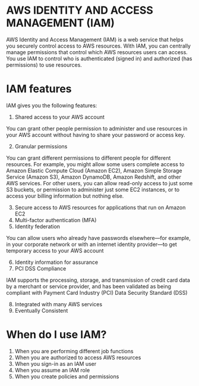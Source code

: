 # AWS IDENTITY AND ACCESS MANAGEMENT (IAM)
<p>AWS Identity and Access Management (IAM) is a web service that helps you securely control access to AWS resources. With IAM, you can centrally manage permissions that control which AWS resources users can access. You use IAM to control who is authenticated (signed in) and authorized (has permissions) to use resources.</p>

# IAM features
<p>IAM gives you the following features:</p>

1. Shared access to your AWS account
<p>You can grant other people permission to administer and use resources in your AWS account without having to share your password or access key.</p  >

2. Granular permissions
<p>You can grant different permissions to different people for different resources. For example, you might allow some users complete access to Amazon Elastic Compute Cloud (Amazon EC2), Amazon Simple Storage Service (Amazon S3), Amazon DynamoDB, Amazon Redshift, and other AWS services. For other users, you can allow read-only access to just some S3 buckets, or permission to administer just some EC2 instances, or to access your billing information but nothing else.</p>

3. Secure access to AWS resources for applications that run on Amazon EC2
4. Multi-factor authentication (MFA)
5. Identity federation
<p>You can allow users who already have passwords elsewhere—for example, in your corporate network or with an internet identity provider—to get temporary access to your AWS account</p>

6. Identity information for assurance
7. PCI DSS Compliance
<p>IAM supports the processing, storage, and transmission of credit card data by a merchant or service provider, and has been validated as being compliant with Payment Card Industry (PCI) Data Security Standard (DSS)</p>

8. Integrated with many AWS services
9. Eventually Consistent

# When do I use IAM?
1. When you are performing different job functions
2. When you are authorized to access AWS resources
3. When you sign-in as an IAM user
4. When you assume an IAM role
5. When you create policies and permissions